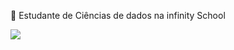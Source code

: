 🚀 Estudante de Ciências de dados na infinity School

<img src="https://skillicons.dev/icons?i=blender,python,github,instagram,linkedin,vscode,html,js" />
